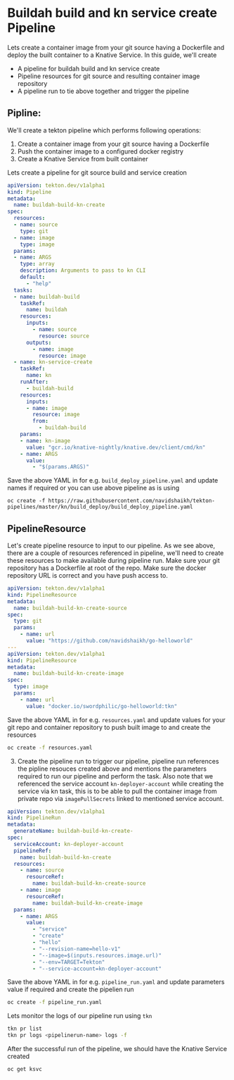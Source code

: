# Buildah build and kn service create Pipeline

Lets create a container image from your git source having a Dockerfile and
deploy the built container to a Knative Service. In this guide, we'll create

- A pipeline for buildah build and kn service create
- Pipeline resources for git source and resulting container image repository
- A pipeline run to tie above together and trigger the pipeline

## Pipline:

We'll create a tekton pipeline which performs following operations:

1. Create a container image from your git source having a Dockerfile
2. Push the container image to a configured docker registry
3. Create a Knative Service from built container

Lets create a pipeline for git source build and service creation

```yaml
apiVersion: tekton.dev/v1alpha1
kind: Pipeline
metadata:
  name: buildah-build-kn-create
spec:
  resources:
  - name: source
    type: git
  - name: image
    type: image
  params:
  - name: ARGS
    type: array
    description: Arguments to pass to kn CLI
    default:
      - "help"
  tasks:
  - name: buildah-build
    taskRef:
      name: buildah
    resources:
      inputs:
        - name: source
          resource: source
      outputs:
        - name: image
          resource: image
  - name: kn-service-create
    taskRef:
      name: kn
    runAfter:
      - buildah-build
    resources:
      inputs:
      - name: image
        resource: image
        from:
          - buildah-build
    params:
    - name: kn-image
      value: "gcr.io/knative-nightly/knative.dev/client/cmd/kn"
    - name: ARGS
      value:
        - "$(params.ARGS)"
```

Save the above YAML in for e.g. `build_deploy_pipeline.yaml` and update
names if required or you can use above pipeline as is using
```
oc create -f https://raw.githubusercontent.com/navidshaikh/tekton-pipelines/master/kn/build_deploy/build_deploy_pipeline.yaml
```

## PipelineResource

Let's create pipeline resource to input to our pipeline.
As we see above, there are a couple of resources referenced in pipeline,
we'll need to create these resources to make available during pipeline run.
Make sure your git repository has a Dockerfile at root of the repo.
Make sure the docker repository URL is correct and you have push access to.

```yaml
apiVersion: tekton.dev/v1alpha1
kind: PipelineResource
metadata:
  name: buildah-build-kn-create-source
spec:
  type: git
  params:
    - name: url
      value: "https://github.com/navidshaikh/go-helloworld"
---
apiVersion: tekton.dev/v1alpha1
kind: PipelineResource
metadata:
  name: buildah-build-kn-create-image
spec:
  type: image
  params:
    - name: url
      value: "docker.io/swordphilic/go-helloworld:tkn"
```

Save the above YAML in for e.g. `resources.yaml` and update values for your git repo and container repository to
push built image to and create the resources

```bash
oc create -f resources.yaml
```

3. Create the pipeline run to trigger our pipeline, pipeline run references the pipline resouces created above and
mentions the parameters required to run our pipeline and perform the task.
Also note that we referenced the service account `kn-deployer-account` while creating the service via kn task,
this is to be able to pull the container image from private repo via `imagePullSecrets` linked to mentioned service account.

```yaml
apiVersion: tekton.dev/v1alpha1
kind: PipelineRun
metadata:
  generateName: buildah-build-kn-create-
spec:
  serviceAccount: kn-deployer-account
  pipelineRef:
    name: buildah-build-kn-create
  resources:
    - name: source
      resourceRef:
        name: buildah-build-kn-create-source
    - name: image
      resourceRef:
        name: buildah-build-kn-create-image
  params:
    - name: ARGS
      value:
        - "service"
        - "create"
        - "hello"
        - "--revision-name=hello-v1"
        - "--image=$(inputs.resources.image.url)"
        - "--env=TARGET=Tekton"
        - "--service-account=kn-deployer-account"
```

Save the above YAML in for e.g. `pipeline_run.yaml` and update parameters value if required and
create the pipelien run

```bash
oc create -f pipeline_run.yaml
```

Lets monitor the logs of our pipeline run using `tkn`
```bash
tkn pr list
tkn pr logs <pipelinerun-name> logs -f
```

After the successful run of the pipeline, we should have the Knative Service created
```bash
oc get ksvc
```
